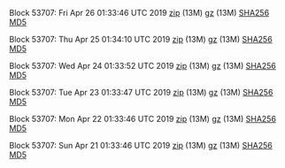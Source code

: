 Block 53707: Fri Apr 26 01:33:46 UTC 2019 [zip](https://files.01coin.io/testnet/2019-04-26/bootstrap.dat.zip) (13M) [gz](https://files.01coin.io/testnet/2019-04-26/bootstrap.dat.tar.gz) (13M) [SHA256](https://files.01coin.io/testnet/2019-04-26/sha256.txt) [MD5](https://files.01coin.io/testnet/2019-04-26/md5.txt)

Block 53707: Thu Apr 25 01:34:10 UTC 2019 [zip](https://files.01coin.io/testnet/2019-04-25/bootstrap.dat.zip) (13M) [gz](https://files.01coin.io/testnet/2019-04-25/bootstrap.dat.tar.gz) (13M) [SHA256](https://files.01coin.io/testnet/2019-04-25/sha256.txt) [MD5](https://files.01coin.io/testnet/2019-04-25/md5.txt)

Block 53707: Wed Apr 24 01:33:52 UTC 2019 [zip](https://files.01coin.io/testnet/2019-04-24/bootstrap.dat.zip) (13M) [gz](https://files.01coin.io/testnet/2019-04-24/bootstrap.dat.tar.gz) (13M) [SHA256](https://files.01coin.io/testnet/2019-04-24/sha256.txt) [MD5](https://files.01coin.io/testnet/2019-04-24/md5.txt)

Block 53707: Tue Apr 23 01:33:47 UTC 2019 [zip](https://files.01coin.io/testnet/2019-04-23/bootstrap.dat.zip) (13M) [gz](https://files.01coin.io/testnet/2019-04-23/bootstrap.dat.tar.gz) (13M) [SHA256](https://files.01coin.io/testnet/2019-04-23/sha256.txt) [MD5](https://files.01coin.io/testnet/2019-04-23/md5.txt)

Block 53707: Mon Apr 22 01:33:46 UTC 2019 [zip](https://files.01coin.io/testnet/2019-04-22/bootstrap.dat.zip) (13M) [gz](https://files.01coin.io/testnet/2019-04-22/bootstrap.dat.tar.gz) (13M) [SHA256](https://files.01coin.io/testnet/2019-04-22/sha256.txt) [MD5](https://files.01coin.io/testnet/2019-04-22/md5.txt)

Block 53707: Sun Apr 21 01:33:46 UTC 2019 [zip](https://files.01coin.io/testnet/2019-04-21/bootstrap.dat.zip) (13M) [gz](https://files.01coin.io/testnet/2019-04-21/bootstrap.dat.tar.gz) (13M) [SHA256](https://files.01coin.io/testnet/2019-04-21/sha256.txt) [MD5](https://files.01coin.io/testnet/2019-04-21/md5.txt)
